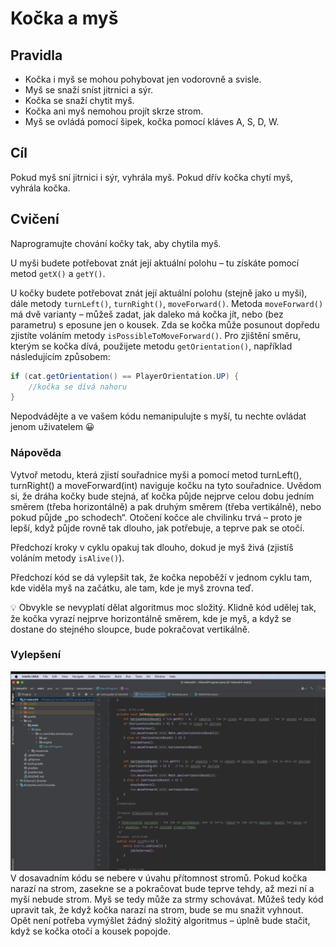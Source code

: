 # Kočka a myš

## Pravidla
* Kočka i myš se mohou pohybovat jen vodorovně a svisle.
* Myš se snaží sníst jitrnici a sýr.
* Kočka se snaží chytit myš.
* Kočka ani myš nemohou projít skrze strom.
* Myš se ovládá pomocí šipek, kočka pomocí kláves A, S, D, W.

## Cíl
Pokud myš sní jitrnici i sýr, vyhrála myš. Pokud dřív kočka chytí myš, vyhrála kočka.

## Cvičení
Naprogramujte chování kočky tak, aby chytila myš.

U myši budete potřebovat znát její aktuální polohu – tu získáte pomocí metod `getX()` a `getY()`.

U kočky budete potřebovat znát její aktuální polohu (stejně jako u myši), dále metody `turnLeft()`, `turnRight()`, `moveForward()`.
Metoda `moveForward()` má dvě varianty – můžeš zadat, jak daleko má kočka jít, nebo (bez parametru) s eposune jen o kousek.
Zda se kočka může posunout dopředu zjistíte voláním metody `isPossibleToMoveForward()`.
Pro zjištění směru, kterým se kočka dívá, použijete metodu `getOrientation()`, například následujícím způsobem:

```java
if (cat.getOrientation() == PlayerOrientation.UP) {
    //kočka se dívá nahoru
}
```

Nepodvádějte a ve vašem kódu nemanipulujte s myší, tu nechte ovládat jenom uživatelem 😀

### Nápověda

Vytvoř metodu, která zjistí souřadnice myši a pomocí metod turnLeft(), turnRight() a moveForward(int) naviguje kočku na tyto souřadnice.
Uvědom si, že dráha kočky bude stejná, ať kočka půjde nejprve celou dobu jedním směrem (třeba horizontálně) a pak druhým směrem (třeba vertikálně), nebo pokud půjde „po schodech“.
Otočení kočce ale chvilinku trvá – proto je lepší, když půjde rovně tak dlouho, jak potřebuje, a teprve pak se otočí.

Předchozí kroky v cyklu opakuj tak dlouho, dokud je myš živá (zjistíš voláním metody `isAlive()`).

Předchozí kód se dá vylepšit tak, že kočka nepoběží v jednom cyklu tam, kde viděla myš na začátku, ale tam, kde je myš zrovna teď.

💡 Obvykle se nevyplatí dělat algoritmus moc složitý.
Klidně kód udělej tak, že kočka vyrazí nejprve horizontálně směrem, kde je myš, a když se dostane do stejného sloupce, bude pokračovat vertikálně. 

### Vylepšení
![img.png](img.png)
V dosavadním kódu se nebere v úvahu přítomnost stromů.
Pokud kočka narazí na strom, zasekne se a pokračovat bude teprve tehdy, až mezi ní a myší nebude strom.
Myš se tedy může za strmy schovávat.
Můžeš tedy kód upravit tak, že když kočka narazí na strom, bude se mu snažit vyhnout.
Opět není potřeba vymýšlet žádný složitý algoritmus – úplně bude stačit, když se kočka otočí a kousek popojde.